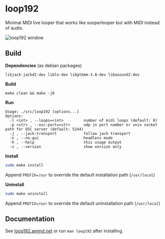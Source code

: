 # loop192

Minimal MIDI live looper that works like sooperlooper but with MIDI instead of audio.

![loop192 window](https://user-images.githubusercontent.com/5261671/140610503-493f5505-9a6e-4e40-b0d7-64b7ddc918b0.png)

## Build

**Dependencies** (as debian packages)
```
libjack-jackd2-dev liblo-dev libgtkmm-3.0-dev libasound2-dev
```

**Build**
```
make clean && make -j8
```

**Run**

```
Usage: ./src/loop192 [options...]
Options:
  -l <int> , --loops=<int>         number of midi loops (default: 8)
  -p <str> , --osc-port=<str>      udp in port number or unix socket path for OSC server (default: 5244)
  -j , --jack-transport            follow jack transport
  -n , --no-gui                    headless mode
  -h , --help                      this usage output
  -v , --version                   show version only
```

**Install**

```bash
sudo make install
```

Append `PREFIX=/usr` to override the default installation path (`/usr/local`)

**Uninstall**

```bash
sudo make uninstall
```

Append `PREFIX=/usr` to override the default uninstallation path (`/usr/local`)

## Documentation

See [loop192.ammd.net](https://loop192.ammd.net/) or run `man loop192` after installing.
